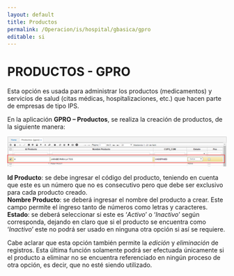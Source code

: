 ```yaml
---
layout: default
title: Productos
permalink: /Operacion/is/hospital/gbasica/gpro
editable: si
---
```


# PRODUCTOS - GPRO


Esta opción es usada para administrar los productos (medicamentos) y servicios de salud (citas médicas, hospitalizaciones, etc.) que hacen parte de empresas de tipo IPS.  

En la aplicación **GPRO – Productos**, se realiza la creación de productos, de la siguiente manera:


![](gpro1.png)


**Id Producto**: se debe ingresar el código del producto, teniendo en cuenta que este es un número que no es consecutivo pero que debe ser exclusivo para cada producto creado.  
**Nombre Producto**: se deberá ingresar el nombre del producto a crear. Este campo permite el ingreso tanto de números como letras y caracteres.  
**Estado**: se deberá seleccionar si este es ‘_Activo_’ o ‘_Inactivo_’ según corresponda, dejando en claro que si el producto se encuentra como ‘_Inactivo_’ este no podrá ser usado en ninguna otra opción si así se requiere.  

Cabe aclarar que esta opción también permite la _edición_ y _eliminación_ de registros. Esta última función solamente podrá ser efectuada únicamente si el producto a eliminar no se encuentra referenciado en ningún proceso de otra opción, es decir, que no esté siendo utilizado.




